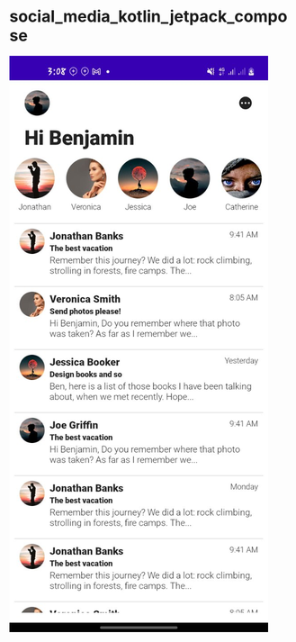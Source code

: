 # social_media_kotlin_jetpack_compose
![App Preview](app/src/main/res/drawable/photo_2022_12_24_15_09_01.jpg "Image Title")

